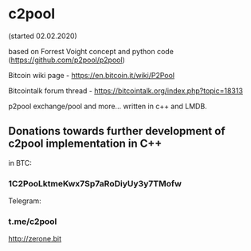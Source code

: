 # c2pool
(started 02.02.2020)

based on Forrest Voight concept and python code (https://github.com/p2pool/p2pool)

Bitcoin wiki page - https://en.bitcoin.it/wiki/P2Pool

Bitcointalk forum thread - https://bitcointalk.org/index.php?topic=18313

p2pool exchange/pool and more... written in c++ and LMDB.

## Donations towards further development of с2pool implementation in C++

in BTC:

### 1C2PooLktmeKwx7Sp7aRoDiyUy3y7TMofw

Telegram:

### t.me/c2pool

http://zerone.bit

